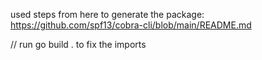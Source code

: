 used steps from here to generate the package: https://github.com/spf13/cobra-cli/blob/main/README.md

// run go build .  to fix the imports
